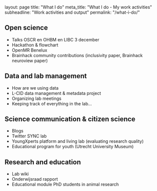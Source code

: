 layout: page
title: "What I do"
meta_title: "What I do - My work activities"
subheadline: "Work activities and output"
permalink: "/what-i-do/"

<html><head>

<html>
    <head>
        <meta name="viewport" content="width-device-width, initial-scale=1"></meta>
        <style>
            img{border-radius: 50%;}
        </style>
    </head>
<body>



<h2>Open science</h2>
<ul>
    <li>Talks OSCR en OHBM en LIBC 3 december</li>
    <li>Hackathon & flowchart</li>
    <li>OpenMR Benelux</li>
    <li>Brainhack community contributions (inclusivity paper, Brainhack neuroview paper)</li>
</ul>



<h2>Data and lab management</h2>

<ul>
    <li>How are we using data</li>
    <li>L-CID data management & metadata project</li>
    <li>Organizing lab meetings</li>
    <li>Keeping track of everything in the lab...</li>
</ul>



<h2>Science communication & citizen science</h2>

<ul>
    <li>Blogs</li>
    <li>Twitter SYNC lab</li>
    <li>YoungXperts platform and living lab (evaluating research quality)</li>
    <li>Educational program for youth (Utrecht University Museum)</li>
</ul>



<h2>Research and education</h2>

<ul>
<li>Lab wiki</li>
    <li>Onderwijsraad rapport</li>
    <li>Educational module PhD students in animal research</li>
</ul>



</body>    
</html>